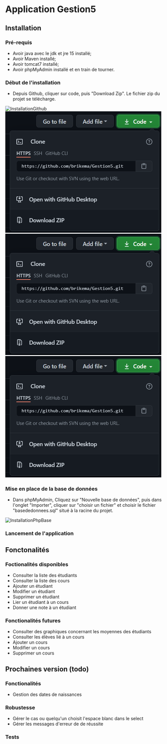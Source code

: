 # Application Gestion5

## Installation

### Pré-requis

* Avoir java avec le jdk et jre 15 installé;
* Avoir Maven installé;
* Avoir tomcat7 installé;
* Avoir phpMyAdmin installé et en train de tourner.


### Début de l'installation

* Depuis Github, cliquer sur code, puis "Download Zip". Le fichier zip du projet se télécharge.

![InstallationGithub](https://github.com/brikema/Gestion5/blob/master/InstallationGithub.png?raw=true)
![InstallationGithub](https://github.com/brikema/Gestion5/blob/master/public/img/InstallationGithub.png?raw=true)
![InstallationGithub](./public/img/InstallationGithub.png)
![InstallationGithub](public/img/InstallationGithub.png)

### Mise en place de la base de données

* Dans phpMyAdmin, Cliquez sur "Nouvelle base de données", puis dans l'onglet "Importer", cliquer sur "choisir un fichier" et choisir le fichier "basededonnees.sql" situé à la racine du projet.

![InstallationPhpBase](https://github.com/brikema/Gestion5/blob/master/InstallationPhpBase.png?raw=true)

### Lancement de l'application

## Fonctonalités

### Foctionalités disponibles
* Consulter la liste des étudiants
* Consulter la liste des cours
* Ajouter un étudiant
* Modifier un étudiant
* Supprimer un étudiant
* Lier un étudiant à un cours
* Donner une note à un étudiant
  
### Fonctionalités futures
* Consulter des graphiques concernant les moyennes des étudiants
* Consulter les élèves lié à un cours
* Ajouter un cours
* Modifier un cours
* Supprimer un cours

## Prochaines version (todo)

### Fonctionalités
* Gestion des dates de naissances

### Robustesse
* Gérer le cas ou quelqu'un choisit l'espace blanc dans le select
* Gérer les messages d'erreur de de réussite

### Tests
